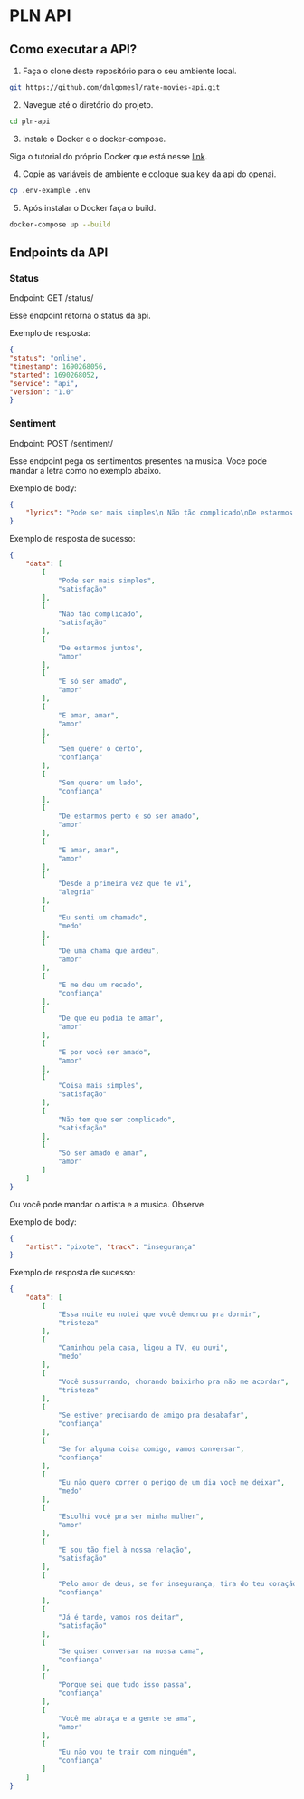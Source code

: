 # PLN API
## Como executar a API?

1. Faça o clone deste repositório para o seu ambiente local.

```bash
git https://github.com/dnlgomesl/rate-movies-api.git
```

2. Navegue até o diretório do projeto.

```bash
cd pln-api
```
3. Instale o Docker e o docker-compose.

Siga o tutorial do próprio Docker que está nesse [link](https://docs.docker.com/get-docker/).

4. Copie as variáveis de ambiente e coloque sua key da api do openai.

```bash
cp .env-example .env
```

5. Após instalar o Docker faça o build.

```bash
docker-compose up --build
```

## Endpoints da API

### Status
Endpoint: GET /status/

Esse endpoint retorna o status da api.

Exemplo de resposta:

```json
{
"status": "online",
"timestamp": 1690268056,
"started": 1690268052,
"service": "api",
"version": "1.0"
}
```
### Sentiment
Endpoint: POST /sentiment/

Esse endpoint pega os sentimentos presentes na musica. Voce pode mandar a letra como no exemplo abaixo.

Exemplo de body:
```json
{
	"lyrics": "Pode ser mais simples\n Não tão complicado\nDe estarmos juntos\nE só ser amado\nE amar, amar\nSem querer o certo\nSem querer um lado\nDe estarmos perto e só ser amado\nE amar, amar\nDesde a primeira vez que te vi\nEu senti um chamado\nDe uma chama que ardeu\nE me deu um recado\nDe que eu podia te amar\nE por você ser amado\nCoisa mais simples\nNão tem que ser complicado\nSó ser amado e amar"
}
```

Exemplo de resposta de sucesso:
```json
{
	"data": [
		[
			"Pode ser mais simples",
			"satisfação"
		],
		[
			"Não tão complicado",
			"satisfação"
		],
		[
			"De estarmos juntos",
			"amor"
		],
		[
			"E só ser amado",
			"amor"
		],
		[
			"E amar, amar",
			"amor"
		],
		[
			"Sem querer o certo",
			"confiança"
		],
		[
			"Sem querer um lado",
			"confiança"
		],
		[
			"De estarmos perto e só ser amado",
			"amor"
		],
		[
			"E amar, amar",
			"amor"
		],
		[
			"Desde a primeira vez que te vi",
			"alegria"
		],
		[
			"Eu senti um chamado",
			"medo"
		],
		[
			"De uma chama que ardeu",
			"amor"
		],
		[
			"E me deu um recado",
			"confiança"
		],
		[
			"De que eu podia te amar",
			"amor"
		],
		[
			"E por você ser amado",
			"amor"
		],
		[
			"Coisa mais simples",
			"satisfação"
		],
		[
			"Não tem que ser complicado",
			"satisfação"
		],
		[
			"Só ser amado e amar",
			"amor"
		]
	]
}
```

Ou você pode mandar o artista e a musica. Observe

Exemplo de body:
```json
{
	"artist": "pixote", "track": "insegurança"
}
```

Exemplo de resposta de sucesso:
```json
{
	"data": [
		[
			"Essa noite eu notei que você demorou pra dormir",
			"tristeza"
		],
		[
			"Caminhou pela casa, ligou a TV, eu ouvi",
			"medo"
		],
		[
			"Você sussurrando, chorando baixinho pra não me acordar",
			"tristeza"
		],
		[
			"Se estiver precisando de amigo pra desabafar",
			"confiança"
		],
		[
			"Se for alguma coisa comigo, vamos conversar",
			"confiança"
		],
		[
			"Eu não quero correr o perigo de um dia você me deixar",
			"medo"
		],
		[
			"Escolhi você pra ser minha mulher",
			"amor"
		],
		[
			"E sou tão fiel à nossa relação",
			"satisfação"
		],
		[
			"Pelo amor de deus, se for insegurança, tira do teu coração",
			"confiança"
		],
		[
			"Já é tarde, vamos nos deitar",
			"satisfação"
		],
		[
			"Se quiser conversar na nossa cama",
			"confiança"
		],
		[
			"Porque sei que tudo isso passa",
			"confiança"
		],
		[
			"Você me abraça e a gente se ama",
			"amor"
		],
		[
			"Eu não vou te trair com ninguém",
			"confiança"
		]
	]
}
```